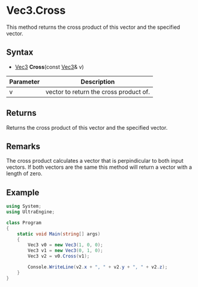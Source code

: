 # Vec3.Cross

This method returns the cross product of this vector and the specified vector.

## Syntax

- [Vec3](Vec3.md) **Cross**(const [Vec3](Vec3.md)& v)

| Parameter | Description |
|-|-|
|v|vector to return the cross product of.|

## Returns

Returns the cross product of this vector and the specified vector.

## Remarks

The cross product calculates a vector that is perpindicular to both input vectors. If both vectors are the same this method will return a vector with a length of zero.

## Example

```csharp
using System;
using UltraEngine;

class Program
{
    static void Main(string[] args)
    {
        Vec3 v0 = new Vec3(1, 0, 0);
        Vec3 v1 = new Vec3(0, 1, 0);
        Vec3 v2 = v0.Cross(v1);

        Console.WriteLine(v2.x + ", " + v2.y + ", " + v2.z);
    }
}
```
